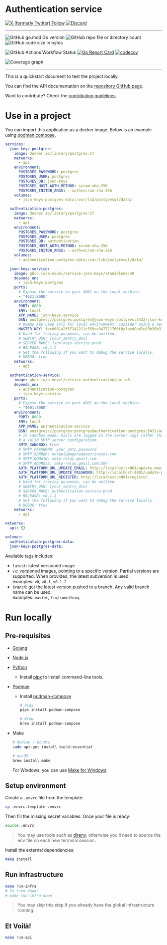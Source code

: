 # Authentication service

[![X (formerly Twitter) Follow](https://img.shields.io/twitter/follow/agorastoryverse)](https://twitter.com/agorastoryverse)
[![Discord](https://img.shields.io/discord/1315240114691248138?logo=discord)](https://discord.gg/rp4Qr8cA)

<hr />

![GitHub go.mod Go version](https://img.shields.io/github/go-mod/go-version/a-novel/service-authentication)
![GitHub repo file or directory count](https://img.shields.io/github/directory-file-count/a-novel/service-authentication)
![GitHub code size in bytes](https://img.shields.io/github/languages/code-size/a-novel/service-authentication)

![GitHub Actions Workflow Status](https://img.shields.io/github/actions/workflow/status/a-novel/service-authentication/main.yaml)
[![Go Report Card](https://goreportcard.com/badge/github.com/a-novel/service-authentication)](https://goreportcard.com/report/github.com/a-novel/service-authentication)
[![codecov](https://codecov.io/gh/a-novel/service-authentication/graph/badge.svg?token=cnSwTJ2q4n)](https://codecov.io/gh/a-novel/service-authentication)

![Coverage graph](https://codecov.io/gh/a-novel/service-authentication/graphs/sunburst.svg?token=cnSwTJ2q4n)

<hr />

This is a quickstart document to test the project locally.

You can find the API documentation on the [repository GitHub page](https://a-novel.github.io/service-authentication/).

Want to contribute? Check the [contribution guidelines](CONTRIBUTING.md).

# Use in a project

You can import this application as a docker image. Below is an example using
[podman compose](https://docs.podman.io/en/latest/markdown/podman-compose.1.html).

```yaml
services:
  json-keys-postgres:
    image: docker.io/library/postgres:17
    networks:
      - api
    environment:
      POSTGRES_PASSWORD: postgres
      POSTGRES_USER: postgres
      POSTGRES_DB: json-keys
      POSTGRES_HOST_AUTH_METHOD: scram-sha-256
      POSTGRES_INITDB_ARGS: --auth=scram-sha-256
    volumes:
      - json-keys-postgres-data:/var/lib/postgresql/data/

  authentication-postgres:
    image: docker.io/library/postgres:17
    networks:
      - api
    environment:
      POSTGRES_PASSWORD: postgres
      POSTGRES_USER: postgres
      POSTGRES_DB: authentication
      POSTGRES_HOST_AUTH_METHOD: scram-sha-256
      POSTGRES_INITDB_ARGS: --auth=scram-sha-256
    volumes:
      - authentication-postgres-data:/var/lib/postgresql/data/

  json-keys-service:
    image: ghcr.io/a-novel/service-json-keys/standalone:v0
    depends_on:
      - json-keys-postgres
    ports:
      # Expose the service on port 4001 on the local machine.
      - "4021:8080"
    environment:
      PORT: 8080
      ENV: local
      APP_NAME: json-keys-service
      DSN: postgres://postgres:postgres@json-keys-postgres:5432/json-keys?sslmode=disable
      # Dummy key used only for local environment. Consider using a secure, private key in production.
      MASTER_KEY: fec0681a2f57242211c559ca347721766f8a3acd8ed2e63b36b3768051c702ca
      # Used for tracing purposes, can be omitted.
      # SENTRY_DSN: [your_sentry_dsn]
      # SERVER_NAME: json-keys-service-prod
      # RELEASE: v0.1.2
      # Set the following if you want to debug the service locally.
      # DEBUG: true
    networks:
      - api

  authentication-service:
    image: ghcr.io/a-novel/service-authentication/api:v0
    depends_on:
      - authentication-postgres
      - json-keys-service
    ports:
      # Expose the service on port 4001 on the local machine.
      - "4001:8080"
    environment:
      PORT: 8080
      ENV: local
      APP_NAME: authentication-service
      DSN: postgres://postgres:postgres@authentication-postgres:5432/authentication?sslmode=disable
      # In sandbox mode, mails are logged in the server logs rather than being sent. Alternatively, you need to provide
      # a valid SMTP server configuration.
      SMTP_SANDBOX: true
      # SMTP_PASSWORD: your_smtp_password
      # SMTP_SENDER: noreply@agoradesecrivains.com
      # SMTP_DOMAIN: smtp-relay.gmail.com
      # SMTP_ADDRESS: smtp-relay.gmail.com:587
      AUTH_PLATFORM_URL_UPDATE_EMAIL: http://localhost:4001/update-email
      AUTH_PLATFORM_URL_UPDATE_PASSWORD: http://localhost:4001/update-password
      AUTH_PLATFORM_URL_REGISTER: http://localhost:4001/register
      # Used for tracing purposes, can be omitted.
      # SENTRY_DSN: [your_sentry_dsn]
      # SERVER_NAME: authentication-service-prod
      # RELEASE: v0.1.2
      # Set the following if you want to debug the service locally.
      # DEBUG: true
    networks:
      - api

networks:
  api: {}

volumes:
  authentication-postgres-data:
  json-keys-postgres-data:
```

Available tags includes:

- `latest`: latest versioned image
- `vx`: versioned images, pointing to a specific version. Partial versions are supported. When provided, the
  latest subversion is used.\
  examples: `v0`, `v0.1`, `v0.1.2`
- `branch`: get the latest version pushed to a branch. Any valid branch name can be used.\
  examples: `master`, `fix/something`

# Run locally

## Pre-requisites

- [Golang](https://go.dev/doc/install)
- [Node.js](https://nodejs.org/en/download/)
- [Python](https://www.python.org/downloads/)
  - Install [pipx](https://pipx.pypa.io/stable/installation/) to install command-line tools.
- [Podman](https://podman.io/docs/installation)
  - Install [podman-compose](https://github.com/containers/podman-compose)

    ```bash
    # Pipx
    pipx install podman-compose

    # Brew
    brew install podman-compose
    ```

- Make

  ```bash
  # Debian / Ubuntu
  sudo apt-get install build-essential

  # macOS
  brew install make
  ```

  For Windows, you can use [Make for Windows](https://gnuwin32.sourceforge.net/packages/make.htm)

## Setup environment

Create a `.envrc` file from the template:

```bash
cp .envrc.template .envrc
```

Then fill the missing secret variables. Once your file is ready:

```bash
source .envrc
```

> You may use tools such as [direnv](https://direnv.net/), otherwise you'll need to source the env file on each new
> terminal session.

Install the external dependencies:

```bash
make install
```

## Run infrastructure

```bash
make run-infra
# To turn down:
# make run-infra-down
```

> You may skip this step if you already have the global infrastructure running.

## Et Voilà!

```bash
make run-api
```

